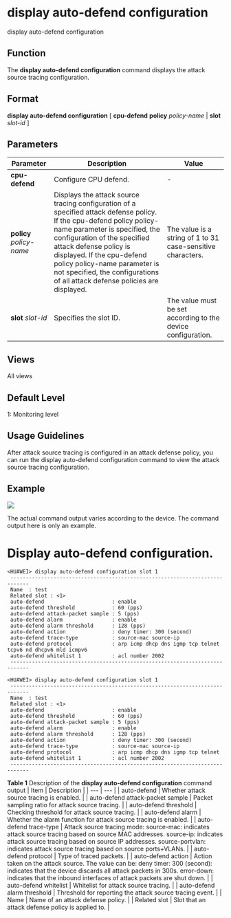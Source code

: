 display auto-defend configuration
=================================

display auto-defend configuration

Function
--------



The **display auto-defend configuration** command displays the attack source tracing configuration.




Format
------

**display auto-defend configuration** [ **cpu-defend** **policy** *policy-name* | **slot** *slot-id* ]


Parameters
----------

| Parameter | Description | Value |
| --- | --- | --- |
| **cpu-defend** | Configure CPU defend. | - |
| **policy** *policy-name* | Displays the attack source tracing configuration of a specified attack defense policy.  If the cpu-defend policy policy-name parameter is specified, the configuration of the specified attack defense policy is displayed.  If the cpu-defend policy policy-name parameter is not specified, the configurations of all attack defense policies are displayed. | The value is a string of 1 to 31 case-sensitive characters. |
| **slot** *slot-id* | Specifies the slot ID. | The value must be set according to the device configuration. |



Views
-----

All views


Default Level
-------------

1: Monitoring level


Usage Guidelines
----------------

After attack source tracing is configured in an attack defense policy, you can run the display auto-defend configuration command to view the attack source tracing configuration.


Example
-------

![](../public_sys-resources/note_3.0-en-us.png) 

The actual command output varies according to the device. The command output here is only an example.


# Display auto-defend configuration.
```
<HUAWEI> display auto-defend configuration slot 1
 ----------------------------------------------------------------------------
 Name  : test
 Related slot : <1>
 auto-defend                      : enable
 auto-defend threshold            : 60 (pps)
 auto-defend attack-packet sample : 5 (pps)
 auto-defend alarm                : enable
 auto-defend alarm threshold      : 128 (pps)
 auto-defend action               : deny timer: 300 (second)
 auto-defend trace-type           : source-mac source-ip
 auto-defend protocol             : arp icmp dhcp dns igmp tcp telnet tcpv6 nd dhcpv6 mld icmpv6
 auto-defend whitelist 1          : acl number 2002
 ----------------------------------------------------------------------------

```
```
<HUAWEI> display auto-defend configuration slot 1
 ----------------------------------------------------------------------------
 Name  : test
 Related slot : <1>
 auto-defend                      : enable
 auto-defend threshold            : 60 (pps)
 auto-defend attack-packet sample : 5 (pps)
 auto-defend alarm                : enable
 auto-defend alarm threshold      : 128 (pps)
 auto-defend action               : deny timer: 300 (second)
 auto-defend trace-type           : source-mac source-ip
 auto-defend protocol             : arp icmp dhcp dns igmp tcp telnet
 auto-defend whitelist 1          : acl number 2002
 ----------------------------------------------------------------------------

```

**Table 1** Description of the **display auto-defend configuration** command output
| Item | Description |
| --- | --- |
| auto-defend | Whether attack source tracing is enabled. |
| auto-defend attack-packet sample | Packet sampling ratio for attack source tracing. |
| auto-defend threshold | Checking threshold for attack source tracing. |
| auto-defend alarm | Whether the alarm function for attack source tracing is enabled. |
| auto-defend trace-type | Attack source tracing mode:  source-mac: indicates attack source tracing based on source MAC addresses.  source-ip: indicates attack source tracing based on source IP addresses.  source-portvlan: indicates attack source tracing based on source ports+VLANs. |
| auto-defend protocol | Type of traced packets. |
| auto-defend action | Action taken on the attack source. The value can be:  deny timer: 300 (second): indicates that the device discards all attack packets in 300s.  error-down: indicates that the inbound interfaces of attack packets are shut down. |
| auto-defend whitelist | Whitelist for attack source tracing. |
| auto-defend alarm threshold | Threshold for reporting the attack source tracing event. |
| Name | Name of an attack defense policy. |
| Related slot | Slot that an attack defense policy is applied to. |